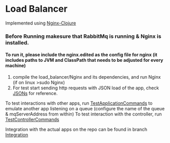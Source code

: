 # Load Balancer
Implemented using [Nginx-Clojure](https://github.com/nginx-clojure/nginx-clojure)
### Before Running makesure that RabbitMq is running & Nginx is installed.
#### To run it, please include the nginx.edited as the config file for nginx (it includes paths to JVM and ClassPath that needs to be adjusted for every machine)
1. compile the load_balancer/Nginx and its dependencies, and run Nginx (if on linux >sudo Nginx)
2. For test start sending http requests with JSON load of the app, check [JSONs](https://github.com/RainbowZephyr/scalable-app/tree/inter_apps_messags_structures) for reference.

To test interactions with other apps, run [TestApplicationCommands](https://github.com/RainbowZephyr/scalable-app/blob/load-balancer/src/main/java/TestApplicationCommands.java) to emulate another app listening on a queue (configure the name of the queue & mqServerAddress from within)
To test interaction with the controller, run [TestControllerCommands](https://github.com/RainbowZephyr/scalable-app/blob/load-balancer/src/main/java/TestControllerCommands.java)

Integration with the actual apps on the repo can be found in branch [Integration](https://github.com/RainbowZephyr/scalable-app/tree/integration)
